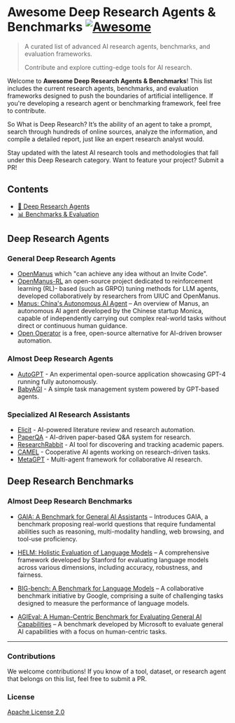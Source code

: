 # Awesome Deep Research Agents & Benchmarks [![Awesome](https://awesome.re/badge-flat.svg)](https://awesome.re)

> A curated list of advanced AI research agents, benchmarks, and evaluation frameworks.
>
> Contribute and explore cutting-edge tools for AI research.

Welcome to **Awesome Deep Research Agents & Benchmarks**! This list includes the current research agents, benchmarks, and evaluation frameworks designed to push the boundaries of artificial intelligence. If you're developing a research agent or benchmarking framework, feel free to contribute.

So What is Deep Research? It’s the ability of an agent to take a prompt, search through hundreds of online sources, analyze the information, and compile a detailed report, just like an expert research analyst would.

Stay updated with the latest AI research tools and methodologies that fall under this Deep Research category. Want to feature your project? Submit a PR!

## Contents

- [🤖 Deep Research Agents](#deep-research-agents)
- [📊 Benchmarks & Evaluation](#deep-research-benchmarks)

## Deep Research Agents

### General Deep Research Agents
- [OpenManus](https://github.com/mannaandpoem/OpenManus) which "can achieve any idea without an Invite Code".
- [OpenManus-RL](https://github.com/OpenManus/OpenManus-RL)  an open-source project dedicated to reinforcement learning (RL)- based (such as GRPO) tuning methods for LLM agents, developed collaboratively by researchers from UIUC and OpenManus.
- [Manus: China's Autonomous AI Agent](https://www.forbes.com/sites/craigsmith/2025/03/08/chinas-autonomous-agent-manus-changes-everything/) – An overview of Manus, an autonomous AI agent developed by the Chinese startup Monica, capable of independently carrying out complex real-world tasks without direct or continuous human guidance.
- [Open Operator](https://github.com/browserbase/open-operator) is a free, open-source alternative for AI-driven browser automation.

### Almost Deep Research Agents
- [AutoGPT](https://github.com/Torantulino/Auto-GPT) - An experimental open-source application showcasing GPT-4 running fully autonomously.
- [BabyAGI](https://github.com/yoheinakajima/babyagi) - A simple task management system powered by GPT-based agents.

### Specialized AI Research Assistants

- [Elicit](https://elicit.org/) - AI-powered literature review and research automation.
- [PaperQA](https://github.com/Future-House/paper-qa) - AI-driven paper-based Q&A system for research.
- [ResearchRabbit](https://www.researchrabbit.ai/) - AI tool for discovering and tracking academic papers.
- [CAMEL](https://github.com/lightaime/camel) - Cooperative AI agents working on research-driven tasks.
- [MetaGPT](https://github.com/geekan/MetaGPT) - Multi-agent framework for collaborative AI research.

## Deep Research Benchmarks
### Almost Deep Research Benchmarks

- [GAIA: A Benchmark for General AI Assistants](https://arxiv.org/abs/2311.12983) – Introduces GAIA, a benchmark proposing real-world questions that require fundamental abilities such as reasoning, multi-modality handling, web browsing, and tool-use proficiency.

- [HELM: Holistic Evaluation of Language Models](https://arxiv.org/abs/2211.09110) – A comprehensive framework developed by Stanford for evaluating language models across various dimensions, including accuracy, robustness, and fairness.

- [BIG-bench: A Benchmark for Language Models](https://github.com/google/BIG-bench) – A collaborative benchmark initiative by Google, comprising a suite of challenging tasks designed to measure the performance of language models.

- [AGIEval: A Human-Centric Benchmark for Evaluating General AI Capabilities](https://arxiv.org/abs/2304.06364) – A benchmark developed by Microsoft to evaluate general AI capabilities with a focus on human-centric tasks.

---

### Contributions

We welcome contributions! If you know of a tool, dataset, or research agent that belongs on this list, feel free to submit a PR.

### License

[Apache License 2.0](LICENSE)

